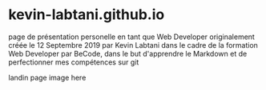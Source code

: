 # kevin-labtani.github.io
page de présentation personelle en tant que Web Developer
originalement créée le 12 Septembre 2019 par Kevin Labtani
dans le cadre de la formation Web Developer par BeCode, dans le but d'apprendre le Markdown et de perfectionner mes compétences sur git

landin page image here